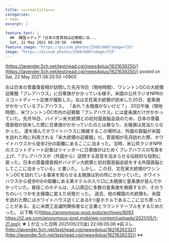 ```yaml
---
title: ===realtitle===
categories:
- news
excerpt: |
  
feature_text: |
  ##  韓国メディア「日本の菅首相は迎賓館に泊...
  Sat, 22 May 2021 08:20:50  +0900
feature_image: "https://picsum.photos/2560/600?image=733"
image: "https://picsum.photos/2560/600?image=733"
---
```


[https://lavender.5ch.net/test/read.cgi/news4plus/1621639250/](https://lavender.5ch.net/test/read.cgi/news4plus/1621639250/)
posted on Sat, 22 May 2021 08:20:50  +0900

<!--more-->

左は日本の菅義偉首相が訪問した先月16日（現地時間）、ワシントンDCの大統領迎賓館「ブレアハウス」に日章旗がかかっている様子。米国の公共ラジオNPRのスコットディート記者が撮影した。右は文在寅大統領が訪米した20日、星条旗がかかっているブレアハウス。 「あれ？太極旗がないけど？」 20日午後（現地時間）、米ワシントンDC市内の迎賓館「ブレアハウス」には星条旗だけがかかっていた。先月16日、バイデン米大統領との初対面首脳会談のため、日本の菅義偉首相が訪米した際に日章旗がかかっていたのとは異なり、太極旗は見当たらなかった。 道を挟んでホワイトハウスに隣接するこの場所は、外国の首脳が米国を訪れた時に利用される「米大統領の迎賓館」だ。菅首相が先月訪れた際、ホワイトハウスから徒歩2分の距離にあるここに泊まった。当時、米公共ラジオNPRのスコットディート記者はツイッターに日章旗がはためくブレアハウスの写真を上げ、「ブレアハウスが（外国から）訪問する高官を泊まらせる伝統的な役割に戻った。日本の菅義偉首相がバイデン大統領と初対面首脳会談をする外国首脳としてここに泊まっている」と書いた。 しかし、この日、文在寅大統領がワシントンDCを訪れている事実を知らせる太極旗は別の所にかかっていた。ホワイトハウスから徒歩6分の距離にある某ホテルの入り口に太極旗と星条旗が並んでかかっていた。普段このホテルは、入口周辺に多数の星条旗を掲揚するが、そのうちのいくつかを太極旗に変えた状態だった。 過去、他の韓国の大統領も、米国を訪れた際にはホワイトハウス近くにある5つ星ホテルであるここに立ち寄ったことがある。主に米商工会議所関係者など企業とラウンドテーブルをするためだった。 以下略 ![](https://anonymous-post.mobi/archives/9093 [https://i2.wp.com/anonymous-post.mobi/wp-content/uploads/2021/05/1-21.jpg)](https://i2.wp.com/anonymous-post.mobi/wp-content/uploads/2021/05/1-21.jpg)) ★１が立った日時 2021/05/21(金) 22:06:05.06 ※前スレ [http://lavender.5ch.net/test/read.cgi/news4plus/1621626232/](http://lavender.5ch.net/test/read.cgi/news4plus/1621626232/) ※※
